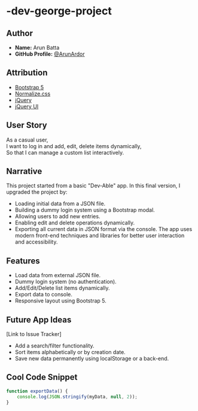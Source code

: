 # -dev-george-project

## Author
- **Name:** Arun Batta
- **GitHub Profile:** [@ArunArdor](https://github.com/ArunArdor)

## Attribution
- [Bootstrap 5](https://getbootstrap.com/)
- [Normalize.css](https://necolas.github.io/normalize.css/)
- [jQuery](https://jquery.com/)
- [jQuery UI](https://jqueryui.com/)

## User Story
As a casual user,  
I want to log in and add, edit, delete items dynamically,  
So that I can manage a custom list interactively.

## Narrative
This project started from a basic "Dev-Able" app. In this final version, I upgraded the project by:
- Loading initial data from a JSON file.
- Building a dummy login system using a Bootstrap modal.
- Allowing users to add new entries.
- Enabling edit and delete operations dynamically.
- Exporting all current data in JSON format via the console.
The app uses modern front-end techniques and libraries for better user interaction and accessibility.

## Features
- Load data from external JSON file.
- Dummy login system (no authentication).
- Add/Edit/Delete list items dynamically.
- Export data to console.
- Responsive layout using Bootstrap 5.

## Future App Ideas
[Link to Issue Tracker]

- Add a search/filter functionality.
- Sort items alphabetically or by creation date.
- Save new data permanently using localStorage or a back-end.

## Cool Code Snippet
```javascript
function exportData() {
    console.log(JSON.stringify(myData, null, 2));
}
